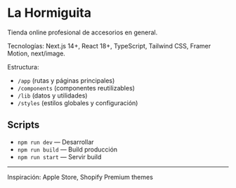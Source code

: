 # La Hormiguita

Tienda online profesional de accesorios en general.

Tecnologías: Next.js 14+, React 18+, TypeScript, Tailwind CSS, Framer Motion, next/image.

Estructura:
- `/app` (rutas y páginas principales)
- `/components` (componentes reutilizables)
- `/lib` (datos y utilidades)
- `/styles` (estilos globales y configuración)

## Scripts
- `npm run dev` — Desarrollar
- `npm run build` — Build producción
- `npm run start` — Servir build

---
Inspiración: Apple Store, Shopify Premium themes
